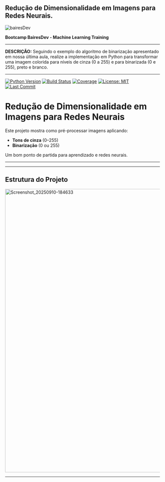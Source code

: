 ## Redução de Dimensionalidade em Imagens para Redes Neurais.

![bairesDev](https://github.com/user-attachments/assets/f1bfd926-4bf3-4031-bab1-92aba768309e)


**Bootcamp BairesDev - Machine Learning Training**


---

**DESCRIÇÃO:**
Seguindo o exemplo do algoritmo de binarização apresentado em nossa última aula, realize a implementação em Python para transformar uma imagem colorida para níveis de cinza (0 a 255) e para binarizada (0 e 255), preto e branco.


---

<!-- badges: start -->
[![Python Version](https://img.shields.io/badge/python-3.x-blue.svg?logo=python&logoColor=white)](https://www.python.org/)
[![Build Status](https://img.shields.io/github/actions/workflow/status/Santosdevbjj/reduzImagensRedeNeural/ci.yml?branch=main)](https://github.com/Santosdevbjj/reduzImagensRedeNeural/actions)
[![Coverage](https://img.shields.io/codecov/c/github/Santosdevbjj/reduzImagensRedeNeural?branch=main)](https://codecov.io/gh/Santosdevbjj/reduzImagensRedeNeural)
[![License: MIT](https://img.shields.io/github/license/Santosdevbjj/reduzImagensRedeNeural)](https://opensource.org/licenses/MIT)
[![Last Commit](https://img.shields.io/github/last-commit/Santosdevbjj/reduzImagensRedeNeural)](https://github.com/Santosdevbjj/reduzImagensRedeNeural/commits/main)
<!-- badges: end -->

# Redução de Dimensionalidade em Imagens para Redes Neurais

Este projeto mostra como pré-processar imagens aplicando:
- **Tons de cinza** (0–255)
- **Binarização** (0 ou 255)

Um bom ponto de partida para aprendizado e redes neurais.

---

---

##  Estrutura do Projeto

<img width="1080" height="920" alt="Screenshot_20250910-184633" src="https://github.com/user-attachments/assets/93d93d50-f815-40df-aadc-9046a17731d8" />




---






